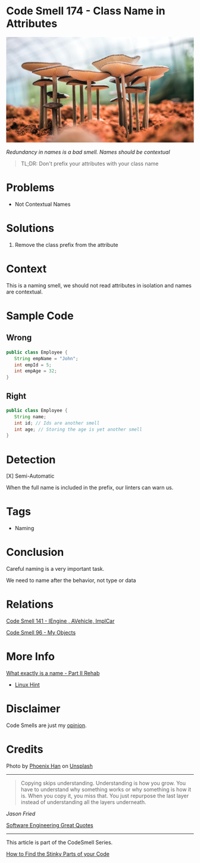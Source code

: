 # Code Smell 174 - Class Name in Attributes
            
![Code Smell 174 - Class Name in Attributes](Code%20Smell%20174%20-%20Class%20Name%20in%20Attributes.jpg)

*Redundancy in names is a bad smell. Names should be contextual*

> TL;DR: Don't prefix your attributes with your class name

# Problems

- Not Contextual Names

# Solutions

1. Remove the class prefix from the attribute

# Context

This is a naming smell, we should not read attributes in isolation and names are contextual.

# Sample Code

## Wrong

[Gist Url]: # (https://gist.github.com/mcsee/a826cc57021603442286f8c40d6981a2)
```java
public class Employee {
   String empName = "John";
   int empId = 5;
   int empAge = 32;
}
```

## Right

[Gist Url]: # (https://gist.github.com/mcsee/60f3381be1d06def7f68419ec2776b3a)
```java
public class Employee {
   String name;
   int id; // Ids are another smell
   int age; // Storing the age is yet another smell
}
```

# Detection

[X] Semi-Automatic 

When the full name is included in the prefix, our linters can warn us.

# Tags

- Naming

# Conclusion

Careful naming is a very important task.

We need to name after the behavior, not type or data

# Relations

[Code Smell 141 - IEngine , AVehicle, ImplCar](https://github.com/mcsee/Software-Design-Articles/tree/main/Articles/Code%20Smells/Code%20Smell%20141%20-%20IEngine%20,%20AVehicle,%20ImplCar/readme.md)

[Code Smell 96 - My Objects](https://github.com/mcsee/Software-Design-Articles/tree/main/Articles/Code%20Smells/Code%20Smell%2096%20-%20My%20Objects/readme.md)

# More Info

[What exactly is a name - Part II Rehab](https://github.com/mcsee/Software-Design-Articles/tree/main/Articles/Theory/What%20exactly%20is%20a%20name%20-%20Part%20II%20Rehab/readme.md)

- [Linux Hint](https://linuxhint.com/java-class-attributes/)

# Disclaimer

Code Smells are just my [opinion](https://github.com/mcsee/Software-Design-Articles/tree/main/Articles/Blogging/I%20Wrote%20More%20than%2090%20Articles%20on%202021%20Here%20is%20What%20I%20Learned/readme.md).

# Credits

Photo by [Phoenix Han](https://unsplash.com/@phienix_han) on [Unsplash](https://unsplash.com/s/photos/mushroom)
  
* * *

> Copying skips understanding. Understanding is how you grow. You have to understand why something works or why something is how it is. When you copy it, you miss that. You just repurpose the last layer instead of understanding all the layers underneath.

_Jason Fried_

[Software Engineering Great Quotes](https://github.com/mcsee/Software-Design-Articles/tree/main/Articles/Quotes/Software%20Engineering%20Great%20Quotes/readme.md)

* * *

This article is part of the CodeSmell Series.

[How to Find the Stinky Parts of your Code](https://github.com/mcsee/Software-Design-Articles/tree/main/Articles/Code%20Smells/How%20to%20Find%20the%20Stinky%20parts%20of%20your%20Code/readme.md)